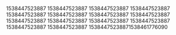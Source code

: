 1538447523887
1538447523887
1538447523887
1538447523887
1538447523887
1538447523887
1538447523887
1538447523887
1538447523887
1538447523887
1538447523887
1538447523887
1538447523887
1538447523887
15384475238871538461776090
